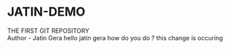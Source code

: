 # JATIN-DEMO
THE FIRST GIT REPOSITORY
<br>
Author - Jatin Gera
hello jatin gera how do you do ?
this change is occuring

